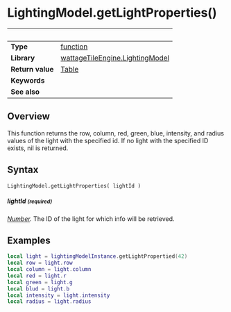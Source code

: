 # LightingModel.getLightProperties()

|                      | &nbsp;
| -------------------- | ---------------------------------------------------------------
| __Type__             | [function](http://docs.coronalabs.com/api/type/Function.html)
| __Library__          | [wattageTileEngine.LightingModel](type_lightingModel.markdown)
| __Return value__     | [Table](http://docs.coronalabs.com/api/type/Table.html)
| __Keywords__         |
| __See also__         |


## Overview

This function returns the row, column, red, green, blue, intensity, and
radius values of the light with the specified id.  If no light with the
specified ID exists, nil is returned.


## Syntax

	LightingModel.getLightProperties( lightId )

##### lightId <small>(required)</small>
_[Number](https://docs.coronalabs.com/api/type/Number.html)._
The ID of the light for which info will be retrieved.


## Examples

``````lua
local light = lightingModelInstance.getLightPropertied(42)
local row = light.row
local column = light.column
local red = light.r
local green = light.g
local blud = light.b
local intensity = light.intensity
local radius = light.radius
``````

